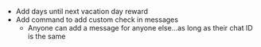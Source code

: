 * Add days until next vacation day reward
* Add command to add custom check in messages
  * Anyone can add a message for anyone else...as long as their chat ID is the same